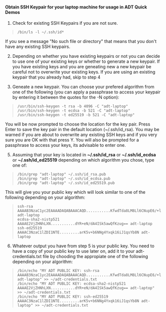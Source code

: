 #### Obtain SSH Keypair for your laptop machine for usage in ADT Quick Demos 

1. Check for existing SSH Keypairs if you are not sure.

>     /bin/ls -l ~/.ssh/id*

If you see a message "No such file or directory" that means that you don't have any existing SSH keypairs.

2. Depending on whether you have existing keypairs or not you can decide to use one of your existing keys or whether to generate a new keypair.
   If you have existing keys and you are geneating new a new keypair be careful not to overwrite your existing keys. If you are using an existing
   keypair that you already had, skip to step 4

4. Geneate a new keypair. You can choose your prefered algorithm from one of the following (you can apply a passphrase to access your keypair by entering it between the quotes for the -N option):

>     /usr/bin/ssh-keygen -t rsa -b 4096 -C "adt-laptop"
>     /usr/bin/ssh-keygen -t ecdsa -b 521 -C "adt-laptop"
>     /usr/bin/ssh-keygen -t ed25519 -b 521 -C "adt-laptop"

You will be now prompted to choose the location for the key pair.
Press Enter to save the key pair in the default location (~/.ssh/id_rsa).
You may be warned if you are about to overwrite any existing SSH keys and if you very sure you are OK with that press Y.
You will also be prompted for a passphrase to access your keys, its advisable to enter one. 

5. Assuming that your key is located in **~/.ssh/id_rsa** or **~/.ssh/id_ecdsa** or **~/.ssh/id_ed25519** depending on which algorithm you chose, type one of:

>     /bin/grep "adt-laptop" ~/.ssh/id_rsa.pub
>     /bin/grep "adt-laptop" ~/.ssh/id_ecdsa.pub  
>     /bin/grep "adt-laptop" ~/.ssh/id_ed25519.pub

This will give you your public key which will look similar to one of the following depending on your algorithm:

>     ssh-rsa AAAAB3NzaC1yc2EAAAADAQABAAACAQD...........KfwdTda8LM8Ll6CNupE6/+lanhURM9HDNX47Q== adt-laptop
>     ecdsa-sha2-nistp521 AAAAE2VjZHNhLXN...........dYR+eN/dA4ISk5awQfKzug== adt-laptop
>     ssh-ed25519 AAAAC3NzaC1lZDI1NTE.........arK5v+b6NNg4Yxqk16iJ1qsYb8N adt-laptop

6. Whatever output you have from step 5 is your public key. You need to have a copy of your public key to use later on, add it to your adt-credentials.txt file by chooding the appropiate one of the following depending on your algorithm:

>     /bin/echo "MY ADT PUBLIC KEY: ssh-rsa AAAAB3NzaC1yc2EAAAADAQABAAACAQD...........KfwdTda8LM8Ll6CNupE6/+lanhURM9HDNX47Q== adt-laptop" >> ~/adt-credentials.txt
>     /bin/echo "MY ADT PUBLIC KEY: ecdsa-sha2-nistp521 AAAAE2VjZHNhLXN...........dYR+eN/dA4ISk5awQfKzug== adt-laptop" >> ~/adt-credentials.txt
>     /bin/echo "MY ADT PUBLIC KEY: ssh-ed25519 AAAAC3NzaC1lZDI1NTE.........arK5v+b6NNg4Yxqk16iJ1qsYb8N adt-laptop" >> ~/adt-credentials.txt










